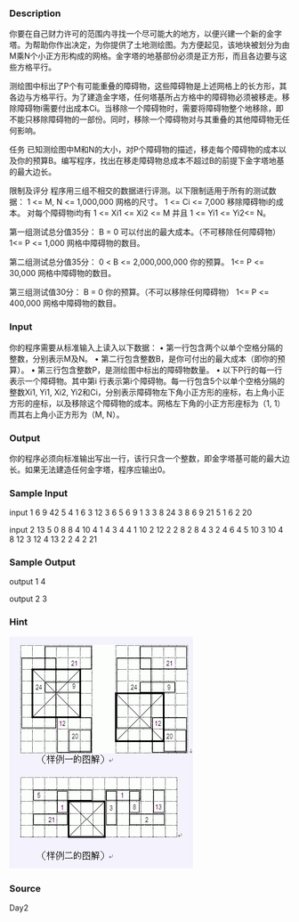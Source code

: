 
### Description
你要在自己财力许可的范围内寻找一个尽可能大的地方，以便兴建一个新的金字塔。为帮助你作出决定，为你提供了土地测绘图。为方便起见，该地块被划分为由M乘N个小正方形构成的网格。金字塔的地基部份必须是正方形，而且各边要与这些方格平行。

测绘图中标出了P个有可能重叠的障碍物，这些障碍物是上述网格上的长方形，其各边与方格平行。为了建造金字塔，任何塔基所占方格中的障碍物必须被移走。移除障碍物i需要付出成本Ci。当移除一个障碍物时，需要将障碍物整个地移除，即不能只移除障碍物的一部份。同时，移除一个障碍物对与其重叠的其他障碍物无任何影响。

任务
已知测绘图中M和N的大小，对P个障碍物的描述，移走每个障碍物的成本以及你的预算B。编写程序，找出在移走障碍物总成本不超过B的前提下金字塔地基的最大边长。

限制及评分
程序用三组不相交的数据进行评测。以下限制适用于所有的测试数据：
1 <= M, N <= 1,000,000		网格的尺寸。
1 <= Ci <= 7,000			移除障碍物i的成本。
对每个障碍物i均有 1 <= Xi1 <= Xi2 <= M 并且 1 <= Yi1 <= Yi2<= N。

第一组测试总分值35分：
B = 0					可以付出的最大成本。（不可移除任何障碍物）
1<= P <= 1,000			网格中障碍物的数目。

第二组测试总分值35分：
0 < B <= 2,000,000,000		你的预算。
1<= P <= 30,000			网格中障碍物的数目。

第三组测试值30分：
B = 0					你的预算。（不可以移除任何障碍物）
1<= P <= 400,000			网格中障碍物的数目。

### Input
你的程序需要从标准输入上读入以下数据：
•	第一行包含两个以单个空格分隔的整数，分别表示M及N。
•	第二行包含整数B，是你可付出的最大成本（即你的预算）。
•	第三行包含整数P，是测绘图中标出的障碍物数量。
•	以下P行的每一行表示一个障碍物。其中第i 行表示第i个障碍物。每一行包含5个以单个空格分隔的整数Xi1, Yi1, Xi2, Yi2和Ci，分别表示障碍物左下角小正方形的座标，右上角小正方形的座标，以及移除这个障碍物的成本。网格左下角的小正方形座标为（1, 1）而其右上角小正方形为（M, N）。



### Output
你的程序必须向标准输出写出一行，该行只含一个整数，即金字塔基可能的最大边长。如果无法建造任何金字塔，程序应输出0。

### Sample Input
input 1
6 9
42
5
4 1 6 3 12
3 6 5 6 9
1 3 3 8 24
3 8 6 9 21
5 1 6 2 20

input 2
13 5
0
8
8 4 10 4 1
4 3 4 4 1
10 2 12 2 2
8 2 8 4 3
2 4 6 4 5
10 3 10 4 8
12 3 12 4 13
2 2 4 2 21

### Sample Output
output 1
4

output 2
3

### Hint
![](/images/1795.jpg) 
### Source
Day2